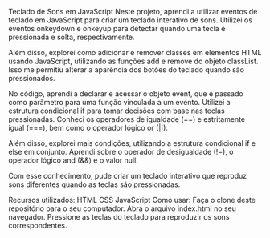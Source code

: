 Teclado de Sons em JavaScript
Neste projeto, aprendi a utilizar eventos de teclado em JavaScript para criar um teclado interativo de sons. Utilizei os eventos onkeydown e onkeyup para detectar quando uma tecla é pressionada e solta, respectivamente.

Além disso, explorei como adicionar e remover classes em elementos HTML usando JavaScript, utilizando as funções add e remove do objeto classList. Isso me permitiu alterar a aparência dos botões do teclado quando são pressionados.

No código, aprendi a declarar e acessar o objeto event, que é passado como parâmetro para uma função vinculada a um evento. Utilizei a estrutura condicional if para tomar decisões com base nas teclas pressionadas. Conheci os operadores de igualdade (==) e estritamente igual (===), bem como o operador lógico or (||).

Além disso, explorei mais condições, utilizando a estrutura condicional if e else em conjunto. Aprendi sobre o operador de desigualdade (!=), o operador lógico and (&&) e o valor null.

Com esse conhecimento, pude criar um teclado interativo que reproduz sons diferentes quando as teclas são pressionadas.

Recursos utilizados:
HTML
CSS
JavaScript
Como usar:
Faça o clone deste repositório para o seu computador.
Abra o arquivo index.html no seu navegador.
Pressione as teclas do teclado para reproduzir os sons correspondentes.
